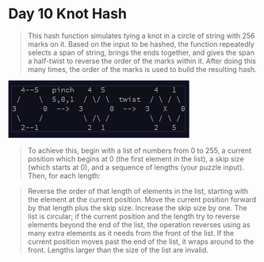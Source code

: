 ﻿# Day 10 Knot Hash
 
 >This hash function simulates tying a knot in a circle of string with 256 marks on it. Based on the input to be hashed, the function repeatedly selects a span of string, brings the ends together, and gives the span a half-twist to reverse the order of the marks within it. After doing this many times, the order of the marks is used to build the resulting hash.
 
 ![Hash Function Illustration](../images/Hash-Knot.png)

>To achieve this, begin with a list of numbers from 0 to 255, a current position which begins at 0 (the first element in the list), a skip size (which starts at 0), and a sequence of lengths (your puzzle input). Then, for each length:

>Reverse the order of that length of elements in the list, starting with the element at the current position.
Move the current position forward by that length plus the skip size.
Increase the skip size by one.
The list is circular; if the current position and the length try to reverse elements beyond the end of the list, the operation reverses using as many extra elements as it needs from the front of the list. If the current position moves past the end of the list, it wraps around to the front. Lengths larger than the size of the list are invalid.
